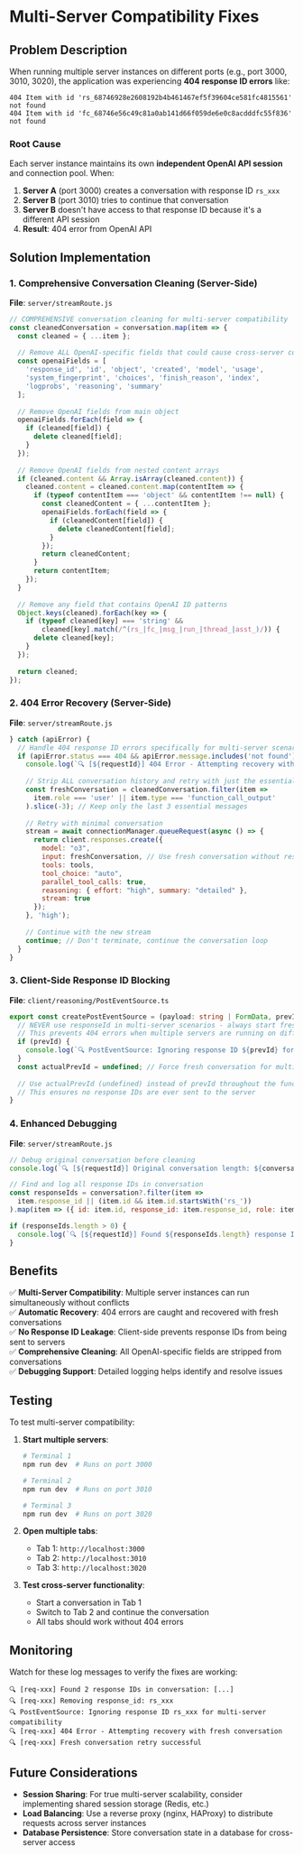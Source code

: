 # Multi-Server Compatibility Fixes

## Problem Description

When running multiple server instances on different ports (e.g., port 3000, 3010, 3020), the application was experiencing **404 response ID errors** like:

```
404 Item with id 'rs_68746928e2608192b4b461467ef5f39604ce581fc4815561' not found
404 Item with id 'fc_68746e56c49c81a0ab141d66f059de6e0c8acdddfc55f836' not found
```

### Root Cause

Each server instance maintains its own **independent OpenAI API session** and connection pool. When:
1. **Server A** (port 3000) creates a conversation with response ID `rs_xxx`
2. **Server B** (port 3010) tries to continue that conversation
3. **Server B** doesn't have access to that response ID because it's a different API session
4. **Result**: 404 error from OpenAI API

## Solution Implementation

### 1. Comprehensive Conversation Cleaning (Server-Side)

**File**: `server/streamRoute.js`

```javascript
// COMPREHENSIVE conversation cleaning for multi-server compatibility
const cleanedConversation = conversation.map(item => {
  const cleaned = { ...item };
  
  // Remove ALL OpenAI-specific fields that could cause cross-server conflicts
  const openaiFields = [
    'response_id', 'id', 'object', 'created', 'model', 'usage', 
    'system_fingerprint', 'choices', 'finish_reason', 'index',
    'logprobs', 'reasoning', 'summary'
  ];
  
  // Remove OpenAI fields from main object
  openaiFields.forEach(field => {
    if (cleaned[field]) {
      delete cleaned[field];
    }
  });
  
  // Remove OpenAI fields from nested content arrays
  if (cleaned.content && Array.isArray(cleaned.content)) {
    cleaned.content = cleaned.content.map(contentItem => {
      if (typeof contentItem === 'object' && contentItem !== null) {
        const cleanedContent = { ...contentItem };
        openaiFields.forEach(field => {
          if (cleanedContent[field]) {
            delete cleanedContent[field];
          }
        });
        return cleanedContent;
      }
      return contentItem;
    });
  }
  
  // Remove any field that contains OpenAI ID patterns
  Object.keys(cleaned).forEach(key => {
    if (typeof cleaned[key] === 'string' && 
        cleaned[key].match(/^(rs_|fc_|msg_|run_|thread_|asst_)/)) {
      delete cleaned[key];
    }
  });
  
  return cleaned;
});
```

### 2. 404 Error Recovery (Server-Side)

**File**: `server/streamRoute.js`

```javascript
} catch (apiError) {
  // Handle 404 response ID errors specifically for multi-server scenarios
  if (apiError.status === 404 && apiError.message.includes('not found')) {
    console.log(`🔍 [${requestId}] 404 Error - Attempting recovery with fresh conversation`);
    
    // Strip ALL conversation history and retry with just the essential context
    const freshConversation = cleanedConversation.filter(item => 
      item.role === 'user' || item.type === 'function_call_output'
    ).slice(-3); // Keep only the last 3 essential messages
    
    // Retry with minimal conversation
    stream = await connectionManager.queueRequest(async () => {
      return client.responses.create({
        model: "o3",
        input: freshConversation, // Use fresh conversation without response IDs
        tools: tools,
        tool_choice: "auto",
        parallel_tool_calls: true,
        reasoning: { effort: "high", summary: "detailed" },
        stream: true
      });
    }, 'high');
    
    // Continue with the new stream
    continue; // Don't terminate, continue the conversation loop
  }
}
```

### 3. Client-Side Response ID Blocking

**File**: `client/reasoning/PostEventSource.ts`

```typescript
export const createPostEventSource = (payload: string | FormData, prevId?: string): PostEventSource => {
  // NEVER use responseId in multi-server scenarios - always start fresh
  // This prevents 404 errors when multiple servers are running on different ports
  if (prevId) {
    console.log(`🔍 PostEventSource: Ignoring response ID ${prevId} for multi-server compatibility`);
  }
  const actualPrevId = undefined; // Force fresh conversation for multi-server compatibility
  
  // Use actualPrevId (undefined) instead of prevId throughout the function
  // This ensures no response IDs are ever sent to the server
}
```

### 4. Enhanced Debugging

**File**: `server/streamRoute.js`

```javascript
// Debug original conversation before cleaning
console.log(`🔍 [${requestId}] Original conversation length: ${conversation?.length || 0}`);

// Find and log all response IDs in conversation
const responseIds = conversation?.filter(item => 
  item.response_id || (item.id && item.id.startsWith('rs_'))
).map(item => ({ id: item.id, response_id: item.response_id, role: item.role }));

if (responseIds.length > 0) {
  console.log(`🔍 [${requestId}] Found ${responseIds.length} response IDs in conversation:`, responseIds);
}
```

## Benefits

✅ **Multi-Server Compatibility**: Multiple server instances can run simultaneously without conflicts  
✅ **Automatic Recovery**: 404 errors are caught and recovered with fresh conversations  
✅ **No Response ID Leakage**: Client-side prevents response IDs from being sent to servers  
✅ **Comprehensive Cleaning**: All OpenAI-specific fields are stripped from conversations  
✅ **Debugging Support**: Detailed logging helps identify and resolve issues  

## Testing

To test multi-server compatibility:

1. **Start multiple servers**:
   ```bash
   # Terminal 1
   npm run dev  # Runs on port 3000
   
   # Terminal 2  
   npm run dev  # Runs on port 3010
   
   # Terminal 3
   npm run dev  # Runs on port 3020
   ```

2. **Open multiple tabs**:
   - Tab 1: `http://localhost:3000`
   - Tab 2: `http://localhost:3010`
   - Tab 3: `http://localhost:3020`

3. **Test cross-server functionality**:
   - Start a conversation in Tab 1
   - Switch to Tab 2 and continue the conversation
   - All tabs should work without 404 errors

## Monitoring

Watch for these log messages to verify the fixes are working:

```
🔍 [req-xxx] Found 2 response IDs in conversation: [...]
🔍 [req-xxx] Removing response_id: rs_xxx
🔍 PostEventSource: Ignoring response ID rs_xxx for multi-server compatibility
🔍 [req-xxx] 404 Error - Attempting recovery with fresh conversation
🔍 [req-xxx] Fresh conversation retry successful
```

## Future Considerations

- **Session Sharing**: For true multi-server scalability, consider implementing shared session storage (Redis, etc.)
- **Load Balancing**: Use a reverse proxy (nginx, HAProxy) to distribute requests across server instances
- **Database Persistence**: Store conversation state in a database for cross-server access 